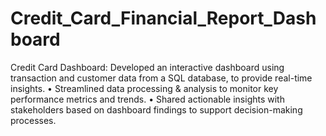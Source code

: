 # Credit_Card_Financial_Report_Dashboard
Credit Card Dashboard:  Developed an interactive dashboard using transaction and customer data from a SQL database, to provide real-time insights. • Streamlined data processing &amp; analysis to monitor key performance metrics and trends. • Shared actionable insights with stakeholders based on dashboard findings to support decision-making processes.

